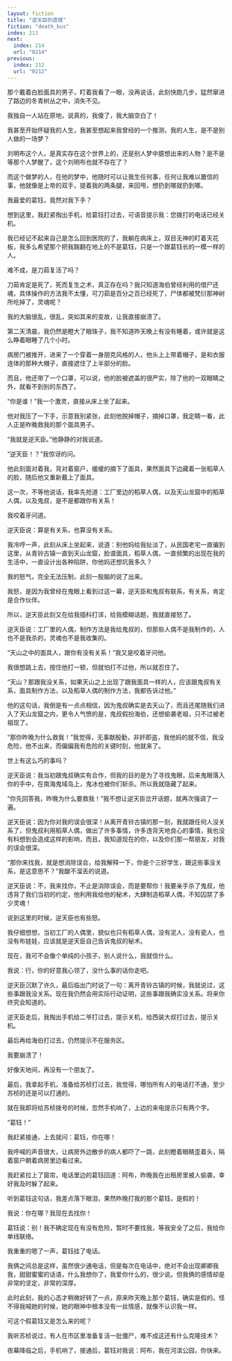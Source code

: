 ```yaml
---
layout: fiction
title: "逆天臣的遗憾"
fiction: "death_bus"
index: 213
next:
  index: 214
  url: "0214"
previous:
  index: 212
  url: "0212"
---
```

那个戴着白脸面具的男子，盯着我看了一眼，没再说话，此刻快跑几步，猛然窜进了路边的冬青树丛之中，消失不见。

我独自一人站在原地，说真的，我傻了，我大脑空白了！

我甚至开始怀疑我的人生，我甚至想起来我曾经的一个推测，我的人生，是不是别人做的一场梦？

刘明布这个人，是真实存在这个世界上的，还是别人梦中臆想出来的人物？是不是等那个人梦醒了，这个刘明布也就不存在了？

而这个做梦的人，在他的梦中，他随时可以让我生任何事，任何让我难以置信的事，他就像是上帝的双手，提着我的两条腿，来回甩，想扔到哪就扔到哪。

我最爱的葛钰，竟然对我下手？

想到这里，我赶紧掏出手机，给葛钰打过去，可语音提示我：您拨打的电话已经关机。

我已经记不起来自己是怎么回到医院的了，我躺在病床上，双目无神的盯着天花板，我多么希望那个把我踹翻在地上的不是葛钰，只是一个跟葛钰长的一模一样的人。

难不成，是刀茹复活了吗？

刀茹肯定是死了，死而复生之术，真正存在吗？我只知道海伯曾经利用的借尸还魂，具体操作的方法我不太懂，可刀茹是百分之百已经死了，尸体都被梵衍那神树所吃掉了，灵魂呢？

我的大脑很乱，很乱，突如其来的变故，让我直接崩溃了。

第二天清晨，我仍然是瞪大了眼珠子，我不知道昨天晚上有没有睡着，或许就是这么睁着眼睡了几个小时。

病房门被推开，进来了一个穿着一身朋克风格的人，他头上上带着帽子，是和衣服连体的那种大帽子，直接遮住了上半部分的脸。

而且，他还带了一个口罩，可以说，他的脸被遮盖的很严实，除了他的一双眼睛之外，就看不到别的东西了。

“你是谁！”我一个激灵，直接从床上坐了起来。

他对我压了一下手，示意我别紧张，此刻他脱掉帽子，摘掉口罩，我定睛一看，此人正是昨晚救我的那个面具男子。

“我就是逆天臣。”他静静的对我说道。

“逆天臣！？”我惊讶的问。

他此刻面对着我，背对着窗户，缓缓的摘下了面具，果然面具下边藏着一张稻草人的脸，随后他又重新戴上了面具。

这一次，不等他说话，我率先抢道：工厂里边的稻草人偶，以及天山龙窟中的稻草人偶，以及鬼叔，是不是都跟你有关系！

我咬着牙问道。

逆天臣说：算是有关系，也算没有关系。

我冷哼一声，此刻从床上坐起来，说道：别他妈给我扯淡了，从民国老宅一直骗到这里，从青铃古镇一直到天山龙窟，脸谱面具，稻草人偶，一直频繁的出现在我的生活中，一直设计出各种陷阱，你他妈还想坑我多久？

我的怒气，完全无法压制，此刻一股脑的说了出来。

我怒，是因为我曾经在鬼眼上看到过这一幕，逆天臣和鬼叔有联系，有关系，肯定是合作伙伴。

所以，逆天臣此刻又在给我插科打诨，给我模糊话题，我就直接怒了。

逆天臣说：工厂里的人偶，制作方法是我给鬼叔的，但那些人偶不是我制作的，人也不是我杀的，灵魂也不是我收集的。

“天山之中的面具人，跟你有没有关系！”我又是咬着牙问他。

我很想跳上去，按住他打一顿，但就怕打不过他，所以就忍住了。

“天山？那跟我没关系，如果天山之上出现了跟我面具一样的人，应该跟鬼叔有关系，面具制作方法，以及稻草人偶的制作方法，我都告诉过他。”

他的这句话，我倒是有一点点相信，因为鬼叔确实是去天山了，而且还尾随我们进入了天山龙窟之内，更令人气愤的是，鬼叔假扮海伯，还想偷袭老祖，只不过被老祖现了。

“那你昨晚为什么救我！”我觉得，无事献殷勤，非奸即盗，我他妈的就不信，我没危险，他不出来，而偏偏我有危险的关键时刻，他就来了。

世上有这么巧的事吗？

逆天臣说：我当初跟鬼叔确实有合作，但我的目的是为了寻找鬼眼，后来鬼眼落入你的手中，在南海鬼域岛上，鬼冰也被你们斩杀。所以我就隐藏了起来。

“你先回答我，昨晚为什么要救我！”我不想让逆天臣岔开话题，就再次强调了一遍。

逆天臣说：因为你对我的误会很深！从离开青铃古镇的那一刻，我就跟任何人没关系了，但鬼叔利用稻草人偶，做出了许多事情，许多违背天地良心的事情，我也没有料想到会造成这样的影响，而且，我知道现在的你，以及你们那一帮朋友，对我的误会很深。

“那你来找我，就是想消除误会，给我解释一下，你是个三好学生，跟这些事没关系，是这意思不？”我酸不溜丢的说道。

逆天臣说：不，我来找你，不止是消除误会，而是要帮你！我要亲手杀了鬼叔，他违背了我们当初的约定，他利用我给他的秘术，大肆制造稻草人偶，不知囚禁了多少灵魂！

说到这里的时候，逆天臣也有些怒。

我仔细想想，当初工厂的人偶里，貌似也只有稻草人偶，没有泥人，没有瓷人，也没有布娃娃，应该就是逆天臣自己告诉鬼叔的秘术。

现在，我可不会像个单纯的小孩子，别人说什么，我就信什么。

我说：行，你的好意我心领了，没什么事的话你走吧。

逆天臣沉默了许久，最后临出门时说了一句：离开青铃古镇的时候，我就说过，这些事跟我没关系。现在我仍然会用实际行动证明，这些事跟我确实没关系。将来你终究会知道的。

逆天臣走后，我掏出手机给二爷打过去，提示关机，给西装大叔打过去，提示关机。

最后再给海伯打过去，仍然提示不在服务区。

我要崩溃了！

好像天地间，再没有一个朋友了。

最后，我拿起手机，准备给苏桢打过去，我觉得，哪怕所有人的电话打不通，至少苏桢的还是可以打通的。

就在我即将给苏桢拨号的时候，忽然手机响了，上边的来电提示只有两个字。

“葛钰！”

我赶紧接通，上去就问：葛钰，你在哪！

我呼喊的声音很大，让病房外边散步的病人都吓了一跳，此刻瞪着眼睛歪着头，隔着窗户朝着病房里边看过来。

我赶紧拉上了窗帘，电话里边的葛钰回道：阿布，昨晚我在出租房里被人偷袭，幸好我及时躲了起来。

听到葛钰这句话，我差点落下眼泪，果然昨晚打我的那个葛钰，是假的！

我说：你在哪？我现在去找你！

葛钰说：别！我不确定现在有没有危险，暂时不要找我，等我安全了之后，我给你单线联络。

我重重的嗯了一声，葛钰挂了电话。

我俩之间总是这样，虽然很少通电话，但是每次在电话中，绝对不会出现卿卿我我，甜甜蜜蜜的话语，什么我想你了，我爱你什么的，很少说。但我俩的感情却是非常的坚定，非常的深厚。

此时此刻，我的心态才稍微好转了一点，原来昨天晚上那个葛钰，确实是假的。怪不得我喊她的时候，她的眼神中根本没有一丝情感，就像不认识我一样。

可这个假葛钰又是怎么来的呢？

我听苏桢说过，有人在市区里准备复活一批僵尸，难不成这还有什么克隆技术？

夜幕降临之后，手机响了，接通后，葛钰对我说：阿布，我在河滨公园，你快来。